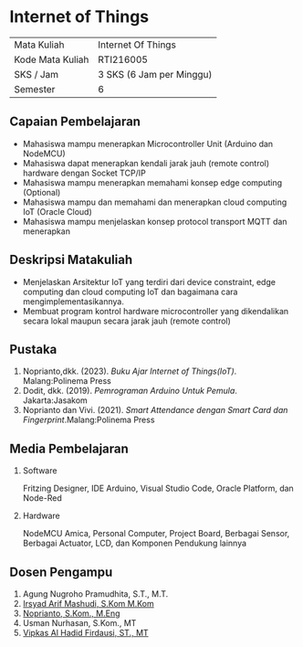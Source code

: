 # Internet of Things

|                  |                          |
|------------------|--------------------------|
| Mata Kuliah      | Internet Of Things       |
| Kode Mata Kuliah | RTI216005                |
| SKS / Jam        | 3 SKS (6 Jam per Minggu) |
| Semester         | 6                        |

## Capaian Pembelajaran

- Mahasiswa mampu menerapkan Microcontroller Unit (Arduino dan NodeMCU)
- Mahasiswa dapat menerapkan kendali jarak jauh (remote control) hardware dengan Socket TCP/IP
- Mahasiswa mampu menerapkan memahami konsep edge computing (Optional)
- Mahasiswa mampu dan memahami dan menerapkan cloud computing IoT (Oracle Cloud)
- Mahasiswa mampu menjelaskan konsep protocol transport MQTT dan menerapkan

## Deskripsi Matakuliah

- Menjelaskan Arsitektur IoT yang terdiri dari device constraint, edge computing dan cloud computing IoT dan bagaimana
  cara mengimplementasikannya.
- Membuat program kontrol hardware microcontroller yang dikendalikan secara lokal maupun secara jarak jauh (remote
  control)

## Pustaka

1. Noprianto,dkk. (2023). _Buku Ajar Internet of Things(IoT)_. Malang:Polinema Press
2. Dodit, dkk. (2019). _Pemrograman Arduino Untuk Pemula_. Jakarta:Jasakom
3. Noprianto dan Vivi. (2021). _Smart Attendance dengan Smart Card dan Fingerprint_.Malang:Polinema Press

## Media Pembelajaran

1. Software

   Fritzing Designer, IDE Arduino, Visual Studio Code, Oracle Platform, dan Node-Red
2. Hardware

   NodeMCU Amica, Personal Computer, Project Board, Berbagai Sensor, Berbagai Actuator, LCD, dan Komponen Pendukung
   lainnya

## Dosen Pengampu

1. Agung Nugroho Pramudhita, S.T., M.T.
2. [Irsyad Arif Mashudi, S.Kom M.Kom](https://github.com/daysri)
3. [Noprianto, S.Kom., M.Eng](https://github.com/0d3ng)
4. Usman Nurhasan, S.Kom., MT
5. [Vipkas Al Hadid Firdausi, ST., MT](https://github.com/vipkas) 
